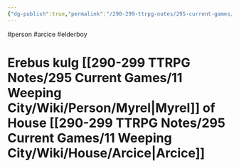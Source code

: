 ```yaml
---
{"dg-publish":true,"permalink":"/290-299-ttrpg-notes/295-current-games/11-weeping-city/wiki/person/erebus/"}
---
```



#person #arcice #elderboy 

# Erebus kulg [[290-299 TTRPG Notes/295 Current Games/11 Weeping City/Wiki/Person/Myrel\|Myrel]] of House [[290-299 TTRPG Notes/295 Current Games/11 Weeping City/Wiki/House/Arcice\|Arcice]]